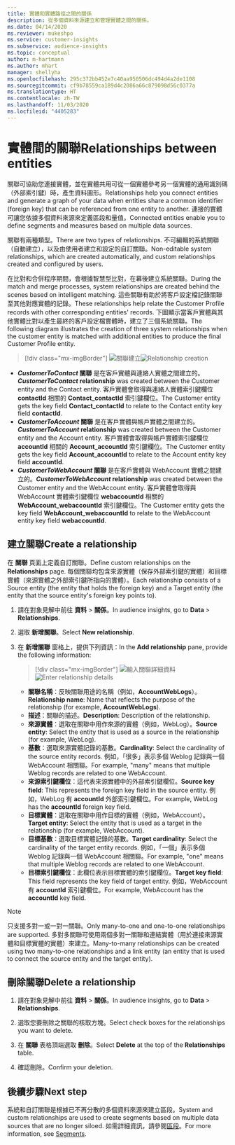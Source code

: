 ```yaml
---
title: 實體和實體路徑之間的關係
description: 從多個資料來源建立和管理實體之間的關係。
ms.date: 04/14/2020
ms.reviewer: mukeshpo
ms.service: customer-insights
ms.subservice: audience-insights
ms.topic: conceptual
author: m-hartmann
ms.author: mhart
manager: shellyha
ms.openlocfilehash: 295c372bb452e7c40aa950506dc494d4a2de1108
ms.sourcegitcommit: cf9b78559ca189d4c2086a66c879098d56c0377a
ms.translationtype: HT
ms.contentlocale: zh-TW
ms.lasthandoff: 11/03/2020
ms.locfileid: "4405283"
---
```

# <a name="relationships-between-entities"></a><span data-ttu-id="5fb22-103">實體間的關聯</span><span class="sxs-lookup"><span data-stu-id="5fb22-103">Relationships between entities</span></span>

<span data-ttu-id="5fb22-104">關聯可協助您連接實體，並在實體共用可從一個實體參考另一個實體的通用識別碼（外部索引鍵）時，產生資料圖形。</span><span class="sxs-lookup"><span data-stu-id="5fb22-104">Relationships help you connect entities and generate a graph of your data when entities share a common identifier (foreign key) that can be referenced from one entity to another.</span></span> <span data-ttu-id="5fb22-105">連接的實體可讓您依據多個資料來源來定義區段和量值。</span><span class="sxs-lookup"><span data-stu-id="5fb22-105">Connected entities enable you to define segments and measures based on multiple data sources.</span></span>

<span data-ttu-id="5fb22-106">關聯有兩種類型。</span><span class="sxs-lookup"><span data-stu-id="5fb22-106">There are two types of relationships.</span></span> <span data-ttu-id="5fb22-107">不可編輯的系統關聯（自動建立），以及由使用者建立和設定的自訂關聯。</span><span class="sxs-lookup"><span data-stu-id="5fb22-107">Non-editable system relationships, which are created automatically, and custom relationships created and configured by users.</span></span>

<span data-ttu-id="5fb22-108">在比對和合併程序期間，會根據智慧型比對，在幕後建立系統關聯。</span><span class="sxs-lookup"><span data-stu-id="5fb22-108">During the match and merge processes, system relationships are created behind the scenes based on intelligent matching.</span></span> <span data-ttu-id="5fb22-109">這些關聯有助於將客戶設定檔記錄關聯至其他對應實體的記錄。</span><span class="sxs-lookup"><span data-stu-id="5fb22-109">These relationships help relate the Customer Profile records with other corresponding entities' records.</span></span> <span data-ttu-id="5fb22-110">下圖顯示當客戶實體與其他實體比對以產生最終的客戶設定檔實體時，建立了三個系統關聯。</span><span class="sxs-lookup"><span data-stu-id="5fb22-110">The following diagram illustrates the creation of three system relationships when the customer entity is matched with additional entities to produce the final Customer Profile entity.</span></span>

> [!div class="mx-imgBorder"]
> <span data-ttu-id="5fb22-111">![關聯建立](media/relationships-entities-merge.png "關聯建立")</span><span class="sxs-lookup"><span data-stu-id="5fb22-111">![Relationship creation](media/relationships-entities-merge.png "Relationship creation")</span></span>

- <span data-ttu-id="5fb22-112">***CustomerToContact* 關聯** 是在客戶實體與連絡人實體之間建立的。</span><span class="sxs-lookup"><span data-stu-id="5fb22-112">***CustomerToContact* relationship** was created between the Customer entity and the Contact entity.</span></span> <span data-ttu-id="5fb22-113">客戶實體會取得與連絡人實體索引鍵欄位 **contactId** 相關的 **Contact_contactId** 索引鍵欄位。</span><span class="sxs-lookup"><span data-stu-id="5fb22-113">The Customer entity gets the key field **Contact_contactId** to relate to the Contact entity key field **contactId**.</span></span>
- <span data-ttu-id="5fb22-114">**_CustomerToAccount_ 關聯** 是在客戶實體與帳戶實體之間建立的。</span><span class="sxs-lookup"><span data-stu-id="5fb22-114">**_CustomerToAccount_ relationship** was created between the Customer entity and the Account entity.</span></span> <span data-ttu-id="5fb22-115">客戶實體會取得與帳戶實體索引鍵欄位 **accountId** 相關的 **Account_accountId** 索引鍵欄位。</span><span class="sxs-lookup"><span data-stu-id="5fb22-115">The Customer entity gets the key field **Account_accountId** to relate to the Account entity key field **accountId**.</span></span>
- <span data-ttu-id="5fb22-116">**_CustomerToWebAccount_ 關聯** 是在客戶實體與 WebAccount 實體之間建立的。</span><span class="sxs-lookup"><span data-stu-id="5fb22-116">**_CustomerToWebAccount_ relationship** was created between the Customer entity and the WebAccount entity.</span></span> <span data-ttu-id="5fb22-117">客戶實體會取得與 WebAccount 實體索引鍵欄位 **webaccountId** 相關的 **WebAccount_webaccountId** 索引鍵欄位。</span><span class="sxs-lookup"><span data-stu-id="5fb22-117">The Customer entity gets the key field **WebAccount_webaccountId** to relate to the WebAccount entity key field **webaccountId**.</span></span>

## <a name="create-a-relationship"></a><span data-ttu-id="5fb22-118">建立關聯</span><span class="sxs-lookup"><span data-stu-id="5fb22-118">Create a relationship</span></span>

<span data-ttu-id="5fb22-119">在 **關聯** 頁面上定義自訂關聯。</span><span class="sxs-lookup"><span data-stu-id="5fb22-119">Define custom relationships on the **Relationships** page.</span></span> <span data-ttu-id="5fb22-120">每個關聯均包含來源實體（保存外部索引鍵的實體）和目標實體（來源實體之外部索引鍵所指向的實體）。</span><span class="sxs-lookup"><span data-stu-id="5fb22-120">Each relationship consists of a Source entity (the entity that holds the foreign key) and a Target entity (the entity that the source entity's foreign key points to).</span></span>

1. <span data-ttu-id="5fb22-121">請在對象見解中前往 **資料** > **關係**。</span><span class="sxs-lookup"><span data-stu-id="5fb22-121">In audience insights, go to **Data** > **Relationships**.</span></span>

2. <span data-ttu-id="5fb22-122">選取 **新增關聯**。</span><span class="sxs-lookup"><span data-stu-id="5fb22-122">Select **New relationship**.</span></span>

3. <span data-ttu-id="5fb22-123">在 **新增關聯** 窗格上，提供下列資訊：</span><span class="sxs-lookup"><span data-stu-id="5fb22-123">In the **Add relationship** pane, provide the following information:</span></span>

   > [!div class="mx-imgBorder"]
   > <span data-ttu-id="5fb22-124">![輸入關聯詳細資料](media/relationships-add.png "輸入關聯詳細資料")</span><span class="sxs-lookup"><span data-stu-id="5fb22-124">![Enter relationship details](media/relationships-add.png "Enter relationship details")</span></span>

   - <span data-ttu-id="5fb22-125">**關聯名稱**：反映關聯用途的名稱（例如，**AccountWebLogs**）。</span><span class="sxs-lookup"><span data-stu-id="5fb22-125">**Relationship name**: Name that reflects the purpose of the relationship (for example, **AccountWebLogs**).</span></span>
   - <span data-ttu-id="5fb22-126">**描述**：關聯的描述。</span><span class="sxs-lookup"><span data-stu-id="5fb22-126">**Description**: Description of the relationship.</span></span>
   - <span data-ttu-id="5fb22-127">**來源實體**：選取在關聯中用作來源的實體（例如，WebLog）。</span><span class="sxs-lookup"><span data-stu-id="5fb22-127">**Source entity**: Select the entity that is used as a source in the relationship (for example, WebLog).</span></span>
   - <span data-ttu-id="5fb22-128">**基數**：選取來源實體記錄的基數。</span><span class="sxs-lookup"><span data-stu-id="5fb22-128">**Cardinality**: Select the cardinality of the source entity records.</span></span> <span data-ttu-id="5fb22-129">例如，「很多」表示多個 Weblog 記錄與一個 WebAccount 相關聯。</span><span class="sxs-lookup"><span data-stu-id="5fb22-129">For example, "many" means that multiple Weblog records are related to one WebAccount.</span></span>
   - <span data-ttu-id="5fb22-130">**來源索引鍵欄位**：這代表來源實體中的外部索引鍵欄位。</span><span class="sxs-lookup"><span data-stu-id="5fb22-130">**Source key field**: This represents the foreign key field in the source entity.</span></span> <span data-ttu-id="5fb22-131">例如，WebLog 有 **accountId** 外部索引鍵欄位。</span><span class="sxs-lookup"><span data-stu-id="5fb22-131">For example, WebLog has the **accountId** foreign key field.</span></span>
   - <span data-ttu-id="5fb22-132">**目標實體**：選取在關聯中用作目標的實體（例如，WebAccount）。</span><span class="sxs-lookup"><span data-stu-id="5fb22-132">**Target entity**: Select the entity that is used as a target in the relationship (for example, WebAccount).</span></span>
   - <span data-ttu-id="5fb22-133">**目標基數**：選取目標實體記錄的基數。</span><span class="sxs-lookup"><span data-stu-id="5fb22-133">**Target cardinality**: Select the cardinality of the target entity records.</span></span> <span data-ttu-id="5fb22-134">例如，「一個」表示多個 Weblog 記錄與一個 WebAccount 相關聯。</span><span class="sxs-lookup"><span data-stu-id="5fb22-134">For example, "one" means that multiple Weblog records are related to one WebAccount.</span></span>
   - <span data-ttu-id="5fb22-135">**目標索引鍵欄位**：此欄位表示目標實體的索引鍵欄位。</span><span class="sxs-lookup"><span data-stu-id="5fb22-135">**Target key field**: This field represents the key field of target entity.</span></span> <span data-ttu-id="5fb22-136">例如，WebAccount 有 **accountId** 索引鍵欄位。</span><span class="sxs-lookup"><span data-stu-id="5fb22-136">For example, WebAccount has the **accountId** key field.</span></span>

> [!NOTE]
> <span data-ttu-id="5fb22-137">只支援多對一或一對一關聯。</span><span class="sxs-lookup"><span data-stu-id="5fb22-137">Only many-to-one and one-to-one relationships are supported.</span></span> <span data-ttu-id="5fb22-138">多對多關聯可使用兩個多對一關聯和連結實體（用於連接來源實體和目標實體的實體）來建立。</span><span class="sxs-lookup"><span data-stu-id="5fb22-138">Many-to-many relationships can be created using two many-to-one relationships and a link entity (an entity that is used to connect the source entity and the target entity).</span></span>

## <a name="delete-a-relationship"></a><span data-ttu-id="5fb22-139">刪除關聯</span><span class="sxs-lookup"><span data-stu-id="5fb22-139">Delete a relationship</span></span>

1. <span data-ttu-id="5fb22-140">請在對象見解中前往 **資料** > **關係**。</span><span class="sxs-lookup"><span data-stu-id="5fb22-140">In audience insights, go to **Data** > **Relationships**.</span></span>

2. <span data-ttu-id="5fb22-141">選取您要刪除之關聯的核取方塊。</span><span class="sxs-lookup"><span data-stu-id="5fb22-141">Select check boxes for the relationships you want to delete.</span></span>

3. <span data-ttu-id="5fb22-142">在 **關聯** 表格頂端選取 **刪除**。</span><span class="sxs-lookup"><span data-stu-id="5fb22-142">Select **Delete** at the top of the **Relationships** table.</span></span>

4. <span data-ttu-id="5fb22-143">確認刪除。</span><span class="sxs-lookup"><span data-stu-id="5fb22-143">Confirm your deletion.</span></span>

## <a name="next-step"></a><span data-ttu-id="5fb22-144">後續步驟</span><span class="sxs-lookup"><span data-stu-id="5fb22-144">Next step</span></span>

<span data-ttu-id="5fb22-145">系統和自訂關聯是根據已不再分散的多個資料來源來建立區段。</span><span class="sxs-lookup"><span data-stu-id="5fb22-145">System and custom relationships are used to create segments based on multiple data sources that are no longer siloed.</span></span> <span data-ttu-id="5fb22-146">如需詳細資訊，請參閱[區段](segments.md)。</span><span class="sxs-lookup"><span data-stu-id="5fb22-146">For more information, see [Segments](segments.md).</span></span>

